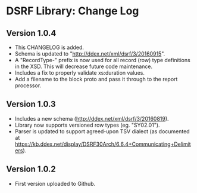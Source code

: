 # DSRF Library: Change Log

## Version 1.0.4
* This CHANGELOG is added.
* Schema is updated to "http://ddex.net/xml/dsrf/3/20160915".
* A "RecordType-" prefix is now used for all record (row) type definitions in the XSD. This will decrease future code maintenance.
* Includes a fix to properly validate xs:duration values.
* Add a filename to the block proto and pass it through to the report processor.


## Version 1.0.3
* Includes a new schema (http://ddex.net/xml/dsrf/3/20160819).
* Library now supports versioned row types (eg. "SY02.01").
* Parser is updated to support agreed-upon TSV dialect (as documented at https://kb.ddex.net/display/DSRF30Arch/6.6.4+Communicating+Delimiters).


## Version 1.0.2
* First version uploaded to Github.
